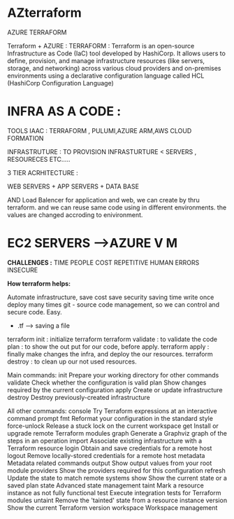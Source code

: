 # AZterraform
AZURE TERRAFORM 

Terraform + AZURE :
TERRAFORM : Terraform is an open-source Infrastructure as Code (IaC) tool developed by HashiCorp. It allows users to define, provision, and manage infrastructure resources (like servers, storage, and networking) across various cloud providers and on-premises environments using a declarative configuration language called HCL (HashiCorp Configuration Language) 

 # INFRA AS A CODE :
         
 TOOLS IAAC : TERRAFORM , PULUMI,AZURE ARM,AWS CLOUD FORMATION

 INFRASTRUTURE : TO PROVISION INFRASTURTURE < SERVERS , RESOURECES ETC.....

  3 TIER ACRHITECTURE :

  WEB SERVERS  + APP SERVERS  + DATA BASE 

AND Load Balencer for application and web, we can create by thru terraform. and we can reuse same code using in different environments. the values are changed accroding to enivironment.

# EC2 SERVERS -->AZURE V M
**CHALLENGES :**
 TIME
 PEOPLE
 COST
 REPETITIVE
 HUMAN ERRORS
 INSECURE 
 
**How terraform helps:**

 Automate infrastructure,
 save cost
 save security
 saving time
 write once deploy many times 
 git - source code management, so we can control and secure code.
 Easy.

- .tf  --> saving a file

 terraform init : initialize terraform 
 terraform validate : to validate the code
 plan : to show the out put for our code, before apply. <dry run>
 terraform apply : finally make changes the infra, and deploy the our resources.
 terraform destroy : to clean up our not used resources.

Main commands:
  init          Prepare your working directory for other commands
  validate      Check whether the configuration is valid
  plan          Show changes required by the current configuration
  apply         Create or update infrastructure
  destroy       Destroy previously-created infrastructure

All other commands:
  console       Try Terraform expressions at an interactive command prompt
  fmt           Reformat your configuration in the standard style
  force-unlock  Release a stuck lock on the current workspace
  get           Install or upgrade remote Terraform modules
  graph         Generate a Graphviz graph of the steps in an operation
  import        Associate existing infrastructure with a Terraform resource
  login         Obtain and save credentials for a remote host
  logout        Remove locally-stored credentials for a remote host
  metadata      Metadata related commands
  output        Show output values from your root module
  providers     Show the providers required for this configuration
  refresh       Update the state to match remote systems
  show          Show the current state or a saved plan
  state         Advanced state management
  taint         Mark a resource instance as not fully functional
  test          Execute integration tests for Terraform modules
  untaint       Remove the 'tainted' state from a resource instance
  version       Show the current Terraform version
  workspace     Workspace management